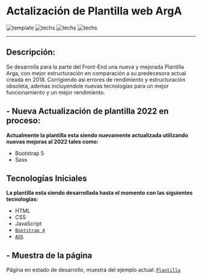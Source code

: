 
# Actalización de Plantilla web ArgA

![template](https://img.shields.io/badge/Status-Woking-red.svg)
![techs](https://img.shields.io/badge/tech-HTML--JS--CSS-yellow.svg)
![techs](https://img.shields.io/badge/Framework-Bootstrap%204-blueviolet)
![techs](https://img.shields.io/badge/comp-AOS-lightgrey.svg)

---

## Descripción:
Se desarrolla para la parte del Front-End una nueva y mejorada Plantilla Arga, con mejor estructuración en comparación a su predecesora actual creada en 2018. Corrigiendo asi errores de rendimiento y estructuración obsoleta, ademas incluyendole nuevas tecnologías para un mejor funcionamiento y un mejor rendimiento.

## - Nueva Actualización de plantilla 2022 en proceso:
**Actualmente la plantilla esta siendo nuevamente actualizada utilizando nuevas mejoras al 2022 tales como:**
* Bootstrap 5
* Sass

## Tecnologías Iniciales

**La plantilla esta siendo desarrollada hasta el momento con las siguientes tecnologías:**
* HTML
* CSS
* JavaScript
* [`Bootstrap 4`](https://getbootstrap.com/ "Framework")
* [`AOS`](https://michalsnik.github.io/aos/ "Library CSS")


## - Muestra de la página

Página en estado de desarrollo, muestra del ejemplo actual: [`Plantilla`](https://mirlino.github.io/ArgA2020/)
